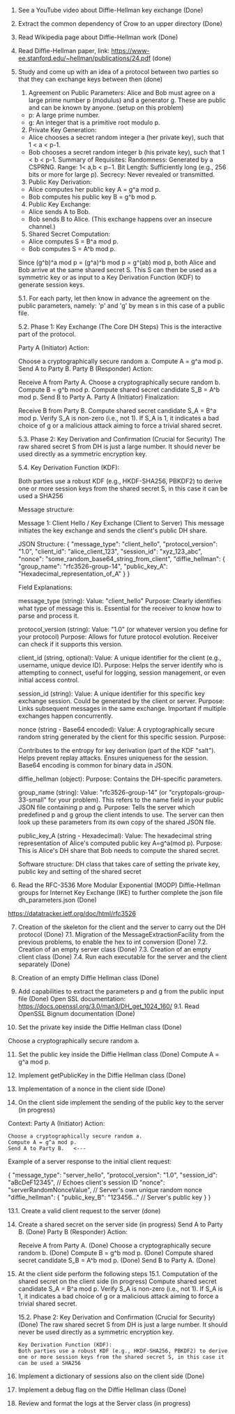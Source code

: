 1. See a YouTube video about Diffie-Hellman key exchange (Done)
2. Extract the common dependency of Crow to an upper directory (Done)
3. Read Wikipedia page about Diffie-Hellman work (Done)
4. Read Diffie-Hellman paper, link: https://www-ee.stanford.edu/~hellman/publications/24.pdf (done)
5. Study and come up with an idea of a protocol between two parties so that they can exchange keys between then (done)

    1. Agreement on Public Parameters: Alice and Bob must agree on a large prime number p (modulus) and a generator g. These are public and can be known by anyone. (setup on this problem)
    * p: A large prime number.
    * g: An integer that is a primitive root modulo p.
    
    2. Private Key Generation:
    * Alice chooses a secret random integer a (her private key), such that 1 < a < p-1.
    * Bob chooses a secret random integer b (his private key), such that 1 < b < p-1.
    Summary of Requisites:
    Randomness: Generated by a CSPRNG.
    Range: 1< a,b < p−1.
    Bit Length: Sufficiently long (e.g., 256 bits or more for large p).
    Secrecy: Never revealed or transmitted.
    
    3. Public Key Derivation:
    * Alice computes her public key A = g^a mod p.
    * Bob computes his public key B = g^b mod p.
    
    4. Public Key Exchange:
    * Alice sends A to Bob.
    * Bob sends B to Alice. (This exchange happens over an insecure channel.)
    
    5. Shared Secret Computation:
    * Alice computes S = B^a mod p.
    * Bob computes S = A^b mod p.
    
    Since (g^b)^a mod p = (g^a)^b mod p = g^(ab) mod p, both Alice and Bob arrive at the same shared secret S. This S can then be used as a symmetric key or as input to a Key Derivation Function (KDF) to generate session keys.


    5.1. For each party, let then know in advance the agreement on the public parameters, namely: 'p' and 'g' by mean s in this case of a public file.
     
    5.2. Phase 1: Key Exchange (The Core DH Steps)
    This is the interactive part of the protocol.

    Party A (Initiator) Action:

    Choose a cryptographically secure random a.
    Compute A = g^a mod p.
    Send A to Party B.
    Party B (Responder) Action:

    Receive A from Party A.
    Choose a cryptographically secure random b.
    Compute B = g^b mod p.
    Compute shared secret candidate S_B = A^b mod p.
    Send B to Party A.
    Party A (Initiator) Finalization:

    Receive B from Party B.
    Compute shared secret candidate S_A = B^a mod p.
    Verify S_A is non-zero (i.e., not 1). If S_A is 1, it indicates a bad choice of g or a malicious attack aiming to force a trivial shared secret.
    
    5.3. Phase 2: Key Derivation and Confirmation (Crucial for Security)
    The raw shared secret S from DH is just a large number. It should never be used directly as a symmetric encryption key.

    5.4. Key Derivation Function (KDF):

    Both parties use a robust KDF (e.g., HKDF-SHA256, PBKDF2) to derive one or more session keys from the shared secret S, in this case it can be used a SHA256


    Message structure:

    Message 1: Client Hello / Key Exchange (Client to Server)
    This message initiates the key exchange and sends the client's public DH share.

    JSON Structure:
    {
    "message_type": "client_hello",
    "protocol_version": "1.0",
    "client_id": "alice_client_123",
    "session_id": "xyz_123_abc",
    "nonce": "some_random_base64_string_from_client",
    "diffie_hellman": {
        "group_name": "rfc3526-group-14",
        "public_key_A": "Hexadecimal_representation_of_A"
    }
    }

    Field Explanations:

    message_type (string):
    Value: "client_hello"
    Purpose: Clearly identifies what type of message this is. Essential for the receiver to know how to parse and process it.
    
    protocol_version (string):
    Value: "1.0" (or whatever version you define for your protocol)
    Purpose: Allows for future protocol evolution. Receiver can check if it supports this version.
    
    client_id (string, optional):
    Value: A unique identifier for the client (e.g., username, unique device ID).
    Purpose: Helps the server identify who is attempting to connect, useful for logging, session management, or even initial access control.
    
    session_id (string):
    Value: A unique identifier for this specific key exchange session. Could be generated by the client or server.
    Purpose: Links subsequent messages in the same exchange. Important if multiple exchanges happen concurrently.
    
    nonce (string - Base64 encoded):
    Value: A cryptographically secure random string generated by the client for this specific session.
    Purpose:
    
    Contributes to the entropy for key derivation (part of the KDF "salt").
    Helps prevent replay attacks.
    Ensures uniqueness for the session.
    Base64 encoding is common for binary data in JSON.
    
    diffie_hellman (object):
    Purpose: Contains the DH-specific parameters.
    
    group_name (string):
    Value: "rfc3526-group-14" (or "cryptopals-group-33-small" for your problem). This refers to the name field in your public JSON file containing p and g.
    Purpose: Tells the server which predefined p and g group the client intends to use. The server can then look up these parameters from its own copy of the shared JSON file.
    
    public_key_A (string - Hexadecimal):
    Value: The hexadecimal string representation of Alice's computed public key A=g^a(mod p).
    Purpose: This is Alice's DH share that Bob needs to compute the shared secret.

    Software structure: DH class that takes care of setting the private key, public key and setting of the shared secret

6. Read the RFC-3536 More Modular Exponential (MODP) Diffie-Hellman groups for Internet Key Exchange (IKE) to further complete the 
json file dh_parameters.json (Done)

https://datatracker.ietf.org/doc/html/rfc3526

7. Creation of the skeleton for the client and the server to carry out the DH protocol (Done)
    7.1. Migration of the MessageExtractionFacility from the previous problems, to enable the hex to int conversion (Done)
    7.2. Creation of an empty server class (Done)
    7.3. Creation of an empty client class (Done)
    7.4. Run each executable for the server and the client separately (Done)

8. Creation of an empty Diffie Hellman class (Done)

9. Add capabilities to extract the parameters p and g from the public input file (Done)
Open SSL documentation: https://docs.openssl.org/3.0/man3/DH_get_1024_160/
    9.1. Read OpenSSL Bignum documentation (Done)

10. Set the private key inside the Diffie Hellman class (Done)

Choose a cryptographically secure random a.

11. Set the public key inside the Diffie Hellman class (Done)
Compute A = g^a mod p.

12. Implement getPublicKey in the Diffie Hellman class (Done)
13. Implementation of a nonce in the client side (Done)

13. On the client side implement the sending of the public key to the server (in progress)
    
Context:
Party A (Initiator) Action:

    Choose a cryptographically secure random a.
    Compute A = g^a mod p.
    Send A to Party B.   <--- 

Example of a server response to the initial client request:

{
  "message_type": "server_hello",
  "protocol_version": "1.0",
  "session_id": "aBcDeF12345",         // Echoes client's session ID
  "nonce": "serverRandomNonceValue", // Server's own unique random nonce
  "diffie_hellman": {
    "public_key_B": "123456..."      // Server's public key
  }
}

13.1. Create a valid client request to the server (done)

14. Create a shared secret on the server side (in progress)
    Send A to Party B. (Done)
    Party B (Responder) Action:

    Receive A from Party A. (Done)
    Choose a cryptographically secure random b. (Done)
    Compute B = g^b mod p. (Done)
    Compute shared secret candidate S_B = A^b mod p. (Done)
    Send B to Party A. (Done)

15. At the client side perform the following steps
    15.1. Computation of the shared secret on the client side (in progress)
        Compute shared secret candidate S_A = B^a mod p.
        Verify S_A is non-zero (i.e., not 1). If S_A is 1, it indicates a bad choice of g or a malicious attack aiming to force a trivial shared secret.
    
    15.2. Phase 2: Key Derivation and Confirmation (Crucial for Security) (Done)
        The raw shared secret S from DH is just a large number. It should never be used directly as a symmetric encryption key.

        Key Derivation Function (KDF):
        Both parties use a robust KDF (e.g., HKDF-SHA256, PBKDF2) to derive one or more session keys from the shared secret S, in this case it can be used a SHA256

16. Implement a dictionary of sessions also on the client side (Done)

17. Implement a debug flag on the Diffie Hellman class (Done)

18. Review and format the logs at the Server class (in progress) 